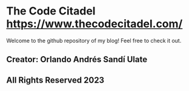 # The Code Citadel https://www.thecodecitadel.com/

Welcome to the github repository of my blog! Feel free to check it out.

## Creator: Orlando Andrés Sandí Ulate
## All Rights Reserved 2023
